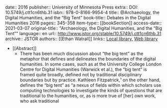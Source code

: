 date:: 2016
publisher:: University of Minnesota Press
extra:: DOI: 10.5749/j.ctt1cn6thb.31
isbn:: 978-0-8166-9954-4
title:: @Archaeology, the Digital Humanities, and the “Big Tent”
book-title:: Debates in the Digital Humanities 2016
pages:: 345-358
item-type:: [[bookSection]]
access-date:: 2021-03-07
original-title:: "Archaeology, the Digital Humanities, and the “Big Tent”"
language:: en
url:: http://www.jstor.org/stable/10.5749/j.ctt1cn6thb.31
archive:: JSTOR
authors:: [[Ethan Watrall]]
links:: [Local library](zotero://select/groups/2386895/items/NFTIXXCP), [Web library](https://www.zotero.org/groups/2386895/items/NFTIXXCP)

- [[Abstract]]
	- There has been much discussion about “the big tent” as the metaphor that defines and delineates the boundaries of the digital humanities. In some cases, such as at the University College London Centre for Digital Humanities (Warwick et al.), the “big tent” is framed quite broadly, defined not by traditional disciplinary boundaries but by practice. Kathleen Fitzpatrick,¹ on the other hand, defines the “big tent” as “a nexus of fields within which scholars use computing technologies to investigate the kinds of questions that are traditional to the humanities, or, as is more true of [her] own work, who ask traditional